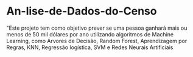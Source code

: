 # An-lise-de-Dados-do-Censo
"Este projeto tem como objetivo prever se uma pessoa ganhará mais ou menos de 50 mil dólares por ano utilizando algoritmos de Machine Learning, como Árvores de Decisão, Random Forest, Aprendizagem por Regras, KNN, Regressão logística, SVM e Redes Neurais Artificiais

